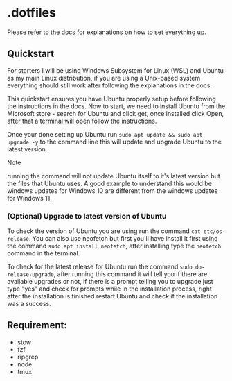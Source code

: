 # .dotfiles

Please refer to the docs for explanations on how to set everything up.

## Quickstart

For starters I will be using Windows Subsystem for Linux (WSL) and Ubuntu as my
main Linux distribution, if you are using a Unix-based system everything should
still work after following the explanations in the docs.

This quickstart ensures you have Ubuntu properly setup before following the
instructions in the docs. Now to start, we need to install Ubuntu from the
Microsoft store - search for Ubuntu and click get, once installed click Open,
after that a terminal will open follow the instructions.

Once your done setting up Ubuntu run `sudo apt update && sudo apt upgrade -y`
to the command line this will update and upgrade Ubuntu to the latest version.

> [!NOTE]
> running the command will not update Ubuntu itself to it's latest version but
> the files that Ubuntu uses. A good example to understand this would be windows
> updates for Windows 10 are different from the windows updates for Windows 11.

### (Optional) Upgrade to latest version of Ubuntu

To check the version of Ubuntu you are using run the command
`cat etc/os-release`. You can also use neofetch but first you'll have install
it first using the command `sudo apt install neofetch`, after installing type
the `neofetch` command in the terminal.

To check for the latest release for Ubuntu run the command
`sudo do-release-upgrade`, after running this command it will tell you if there
are available upgrades or not, if there is a prompt telling you to upgrade just
type "yes" and check for prompts while in the installation process, right after
the installation is finished restart Ubuntu and check if the installation was a
success.

## Requirement:

- stow
- fzf
- ripgrep
- node
- tmux
